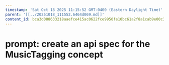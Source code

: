 ```yaml
---
timestamp: 'Sat Oct 18 2025 11:15:52 GMT-0400 (Eastern Daylight Time)'
parent: '[[../20251018_111552.6464d069.md]]'
content_id: bca3d088633218aaefce415ac0622fce9950fe10bc61a2f8a1cab9e00c339648
---
```


# prompt: create an api spec for the MusicTagging concept
